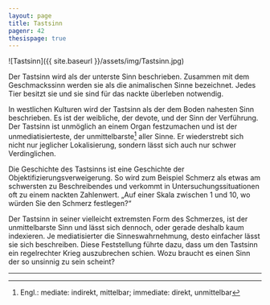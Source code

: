 ```yaml
---
layout: page
title: Tastsinn
pagenr: 42
thesispage: true
---
```

![Tastsinn]({{ site.baseurl }}/assets/img/Tastsinn.jpg)

Der Tastsinn wird als der unterste Sinn beschrieben. Zusammen mit dem Geschmackssinn werden sie als die animalischen Sinne bezeichnet. Jedes Tier besitzt sie und sie sind für das nackte überleben notwendig.

In westlichen Kulturen wird der Tastsinn als der dem Boden nahesten Sinn beschrieben. Es ist der weibliche, der devote, und der Sinn der Verführung. Der Tastsinn ist unmöglich an einem Organ festzumachen und ist der unmediatisierteste, der unmittelbarste[^26] aller Sinne. Er wiederstrebt sich nicht nur jeglicher Lokalisierung, sondern lässt sich auch nur schwer Verdinglichen.

Die Geschichte des Tastsinns ist eine Geschichte der Objektifizierungsverweigerung. So wird zum Beispiel Schmerz als etwas am schwersten zu Beschreibendes und verkommt in Untersuchungssituationen oft zu einem nackten Zahlenwert. „Auf einer Skala zwischen 1 und 10, wo würden Sie den Schmerz festlegen?“

Der Tastsinn in seiner vielleicht extremsten Form des Schmerzes, ist der unmittelbarste Sinn und lässt sich dennoch, oder gerade deshalb kaum indexieren. Je mediatisierter die Sinneswahrnehmung, desto einfacher lässt sie sich beschreiben. Diese Feststellung führte dazu, dass um den Tastsinn ein regelrechter Krieg auszubrechen schien. Wozu braucht es einen Sinn der so unsinnig zu sein scheint?

---

[^26]:
      Engl.: mediate: indirekt, mittelbar; immediate: direkt, unmittelbar
